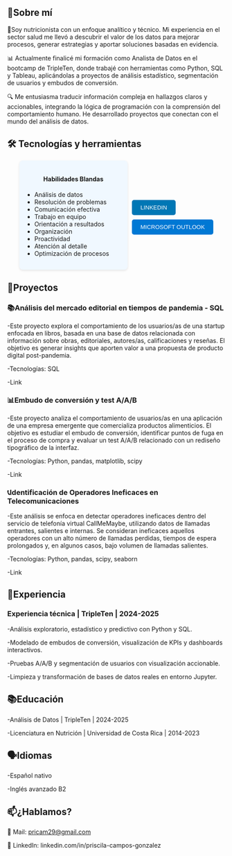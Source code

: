 ## 🧠Sobre mí

🍓Soy nutricionista con un enfoque analítico y técnico. Mi experiencia en el sector salud me llevó a descubrir el valor de los datos para mejorar procesos, generar estrategias y aportar soluciones basadas en evidencia.

📊 Actualmente finalicé mi formación como Analista de Datos en el bootcamp de TripleTen, donde trabajé con herramientas como Python, SQL y Tableau, aplicándolas a proyectos de análisis estadístico, segmentación de usuarios y embudos de conversión.

🔍 Me entusiasma traducir información compleja en hallazgos claros y accionables, integrando la lógica de programación con la comprensión del comportamiento humano. He desarrollado proyectos que conectan con el mundo del análisis de datos.

## 🛠️ Tecnologías y herramientas

<div style="display: flex; flex-wrap: wrap; gap: 10px; justify-content: center;">

  <div style="background-color: #f0f8ff; border-radius: 8px; padding: 15px; width: 220px; box-shadow: 0 2px 5px rgba(0,0,0,0.1);">
    <h4 style="text-align: center;">Habilidades Blandas</h4>
    <ul style="padding-left: 20px;">
      <li>Análisis de datos</li>
      <li>Resolución de problemas</li>
      <li>Comunicación efectiva</li>
      <li>Trabajo en equipo</li>
      <li>Orientación a resultados</li>
      <li>Organización</li>
      <li>Proactividad</li>
      <li>Atención al detalle</li>
      <li>Optimización de procesos</li>
    </ul>
  </div>

  <div style="display: flex; flex-direction: column; justify-content: center; gap: 10px; margin-top: 10px;">
    <a href="https://www.linkedin.com/in/tuusuario" target="_blank" style="text-decoration: none;">
      <button style="background-color: #0077b5; color: white; border: none; padding: 10px 20px; border-radius: 5px;">LINKEDIN</button>
    </a>
    <a href="mailto:tuemail@outlook.com" style="text-decoration: none;">
      <button style="background-color: #0078d4; color: white; border: none; padding: 10px 20px; border-radius: 5px;">MICROSOFT OUTLOOK</button>
    </a>
  </div>

</div>

## 📁Proyectos
### 📚Análisis del mercado editorial en tiempos de pandemia - SQL
-Este proyecto explora el comportamiento de los usuarios/as de una startup enfocada en libros, basada en una base de datos relacionada con información sobre obras, editoriales, autores/as, calificaciones y reseñas. El objetivo es generar insights que aporten valor a una propuesta de producto digital post-pandemia.

-Tecnologías: SQL 

-Link

### 📊Embudo de conversión y test A/A/B
-Este proyecto analiza el comportamiento de usuarios/as en una aplicación de una empresa emergente que comercializa productos alimenticios. El objetivo es estudiar el embudo de conversión, identificar puntos de fuga en el proceso de compra y evaluar un test A/A/B relacionado con un rediseño tipográfico de la interfaz.

-Tecnologías: Python, pandas, matplotlib, scipy 

-Link

### 📞Identificación de Operadores Ineficaces en Telecomunicaciones
-Este análisis se enfoca en detectar operadores ineficaces dentro del servicio de telefonía virtual CallMeMaybe, utilizando datos de llamadas entrantes, salientes e internas. Se consideran ineficaces aquellos operadores con un alto número de llamadas perdidas, tiempos de espera prolongados y, en algunos casos, bajo volumen de llamadas salientes.

-Tecnologías: Python, pandas, scipy, seaborn

-Link

## 🌟Experiencia
### Experiencia técnica | TripleTen | 2024-2025
-Análisis exploratorio, estadístico y predictivo con Python y SQL. 

-Modelado de embudos de conversión, visualización de KPIs y dashboards interactivos.

-Pruebas A/A/B y segmentación de usuarios con visualización accionable.

-Limpieza y transformación de bases de datos reales en entorno Jupyter.

## 📚Educación
-Análisis de Datos | TripleTen | 2024-2025

-Licenciatura en Nutrición | Universidad de Costa Rica | 2014-2023

## 🗣️Idiomas
-Español nativo

-Inglés avanzado B2

## 📫¿Hablamos?
💌 Mail: pricam29@gmail.com

💼 LinkedIn: linkedin.com/in/priscila-campos-gonzalez

